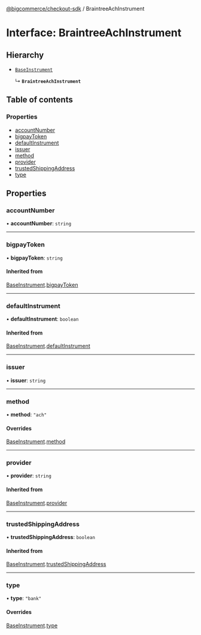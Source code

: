 [@bigcommerce/checkout-sdk](../README.md) / BraintreeAchInstrument

# Interface: BraintreeAchInstrument

## Hierarchy

- [`BaseInstrument`](BaseInstrument.md)

  ↳ **`BraintreeAchInstrument`**

## Table of contents

### Properties

- [accountNumber](BraintreeAchInstrument.md#accountnumber)
- [bigpayToken](BraintreeAchInstrument.md#bigpaytoken)
- [defaultInstrument](BraintreeAchInstrument.md#defaultinstrument)
- [issuer](BraintreeAchInstrument.md#issuer)
- [method](BraintreeAchInstrument.md#method)
- [provider](BraintreeAchInstrument.md#provider)
- [trustedShippingAddress](BraintreeAchInstrument.md#trustedshippingaddress)
- [type](BraintreeAchInstrument.md#type)

## Properties

### accountNumber

• **accountNumber**: `string`

___

### bigpayToken

• **bigpayToken**: `string`

#### Inherited from

[BaseInstrument](BaseInstrument.md).[bigpayToken](BaseInstrument.md#bigpaytoken)

___

### defaultInstrument

• **defaultInstrument**: `boolean`

#### Inherited from

[BaseInstrument](BaseInstrument.md).[defaultInstrument](BaseInstrument.md#defaultinstrument)

___

### issuer

• **issuer**: `string`

___

### method

• **method**: ``"ach"``

#### Overrides

[BaseInstrument](BaseInstrument.md).[method](BaseInstrument.md#method)

___

### provider

• **provider**: `string`

#### Inherited from

[BaseInstrument](BaseInstrument.md).[provider](BaseInstrument.md#provider)

___

### trustedShippingAddress

• **trustedShippingAddress**: `boolean`

#### Inherited from

[BaseInstrument](BaseInstrument.md).[trustedShippingAddress](BaseInstrument.md#trustedshippingaddress)

___

### type

• **type**: ``"bank"``

#### Overrides

[BaseInstrument](BaseInstrument.md).[type](BaseInstrument.md#type)
